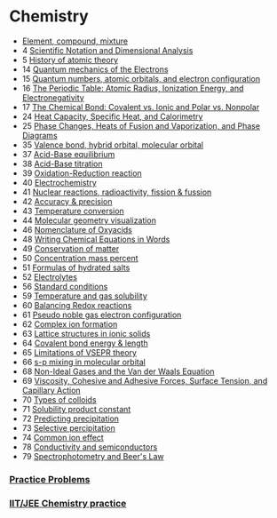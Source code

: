 ﻿# Chemistry

- [Element, compound, mixture](element-compound-mixture)
- 4 [Scientific Notation and Dimensional Analysis](scientific-notation-dimensional-analysis)
- 5 [History of atomic theory](history-of-atomic-theory)
- 14 [Quantum mechanics of the Electrons](quantum-mechanics-of-the-electrons)
- 15 [Quantum numbers, atomic orbitals, and electron configuration](quantum-numbers-atomic-orbitals-electron-configuration)
- 16 [The Periodic Table: Atomic Radius, Ionization Energy, and Electronegativity](periodic-table-atomic-radius-ionization-energy-electronegativity)
- 17 [The Chemical Bond: Covalent vs. Ionic and Polar vs. Nonpolar](chemical-bond)
- 24 [Heat Capacity, Specific Heat, and Calorimetry](heat-capacity-specific-heat-calorimetry)
- 25 [Phase Changes, Heats of Fusion and Vaporization, and Phase Diagrams](phase-change)
- 35 [Valence bond, hybrid orbital, molecular orbital](valence-bond-hybrid-bond-molecular-orbital)
- 37 [Acid-Base equilibrium](acid-base-equilibrium)
- 38 [Acid-Base titration](acid-base-titration)
- 39 [Oxidation-Reduction reaction](oxidation-reduction-reaction)
- 40 [Electrochemistry](electrochemistry)
- 41 [Nuclear reactions, radioactivity, fission & fussion](nuclear-reactions)
- 42 [Accuracy & precision](accuracy-and-precission)
- 43 [Temperature conversion](temperature-conversion)
- 44 [Molecular geometry visualization](molecular-geometry-visualization)
- 46 [Nomenclature of Oxyacids](nomenclature-of-oxyacids)
- 48 [Writing Chemical Equations in Words](writing-chemical-equations-in-words)
- 49 [Conservation of matter](conservation-of-matter)
- 50 [Concentration mass percent](concentration-mass-percent)
- 51 [Formulas of hydrated salts](formulas-of-hydrated-salts)
- 52 [Electrolytes](electrolytes)
- 56 [Standard conditions](standard-conditions)
- 59 [Temperature and gas solubility](temperature-gas-solubility)
- 60 [Balancing Redox reactions](balancing-redox-reactions)
- 61 [Pseudo noble gas electron configuration](pseudo-noble-gas-electron-configuration)
- 62 [Complex ion formation](complex-ion-formation)
- 63 [Lattice structures in ionic solids](lattice-structures-in-ionic-solids)
- 64 [Covalent bond energy & length](covalent-bond-energy-length)
- 65 [Limitations of VSEPR theory](limitations-of-vsepr)
- 66 [s-p mixing in molecular orbital](s-p-mixing-molecular-orbital)
- 68 [Non-Ideal Gases and the Van der Waals Equation](non-ideal-gases-van-der-waals-equation)
- 69 [Viscosity, Cohesive and Adhesive Forces, Surface Tension, and Capillary Action](viscosity-cohesive-adhesive-forces-surface-tension-capillary-action)
- 70 [Types of colloids](types-of-colloids)
- 71 [Solubility product constant](solubility-product-constant)
- 72 [Predicting precipitation](predicting-precipitation)
- 73 [Selective percipitation](selective-percipitation)
- 74 [Common ion effect](common-ion-effect)
- 78 [Conductivity and semiconductors](conductivity-and-semiconductors)
- 79 [Spectrophotometry and Beer's Law](spectrophotometry-beer-law)

### [Practice Problems](practice-problems/index)

### [IIT/JEE Chemistry practice](iit-jee-problems/index)